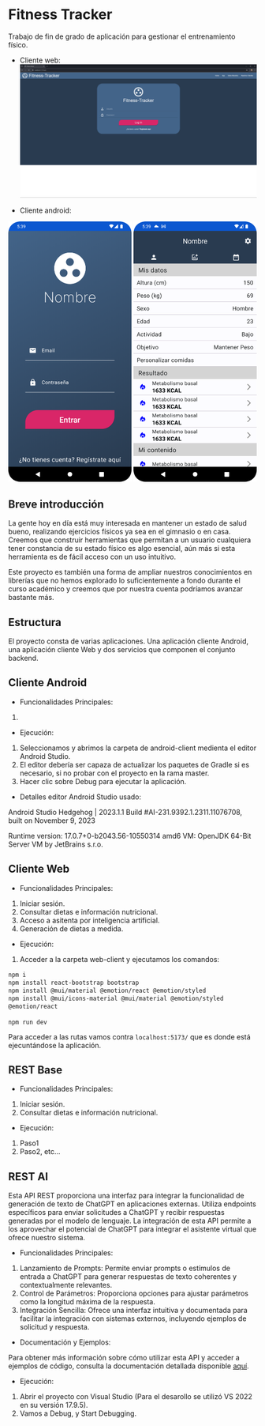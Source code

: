 # Fitness Tracker

Trabajo de fin de grado de aplicación para gestionar el entrenamiento físico.

- Cliente web:
![img1](capturas/web-img1.png)

- Cliente android:
<p>
    <img src="/capturas/android-img1.png" alt="Pantalla 1" width="250"/>
    <img src="/capturas/android-img2.png" alt="Pantalla 1" width="250"/>
</p>


## Breve introducción

La gente hoy en día está muy interesada en mantener un estado de salud bueno, realizando ejercicios físicos ya sea en el gimnasio o en casa. Creemos que construir herramientas que permitan a un usuario cualquiera tener constancia de su estado físico es algo esencial, aún más si esta herramienta es de fácil acceso con un uso intuitivo.

Este proyecto es también una forma de ampliar nuestros conocimientos en librerías que no hemos explorado lo suficientemente a fondo durante el curso académico y creemos que por nuestra cuenta podríamos avanzar bastante más.

## Estructura

El proyecto consta de varias aplicaciones. Una aplicación cliente Android, una aplicación cliente Web y dos servicios que componen el conjunto backend.

## Cliente Android

- Funcionalidades Principales:

1.

- Ejecución:

1. Seleccionamos y abrimos la carpeta de android-client medienta el editor Android Studio.
2. El editor debería ser capaza de actualizar los paquetes de Gradle si es necesario, si no probar con el proyecto en la rama master.
3. Hacer clic sobre Debug para ejecutar la aplicación.

- Detalles editor Android Studio usado:

Android Studio Hedgehog | 2023.1.1
Build #AI-231.9392.1.2311.11076708, built on November 9, 2023

Runtime version: 17.0.7+0-b2043.56-10550314 amd6
VM: OpenJDK 64-Bit Server VM by JetBrains s.r.o.

## Cliente Web

- Funcionalidades Principales:

1. Iniciar sesión.
2. Consultar dietas e información nutricional.
3. Acceso a asitenta por inteligencia artificial.
4. Generación de dietas a medida.

- Ejecución:

1. Acceder a la carpeta web-client y ejecutamos los comandos:

```shell
npm i
npm install react-bootstrap bootstrap
npm install @mui/material @emotion/react @emotion/styled
npm install @mui/icons-material @mui/material @emotion/styled @emotion/react

npm run dev
```

Para acceder a las rutas vamos contra ``localhost:5173/`` que es donde está ejecuntándose la aplicación.

## REST Base

- Funcionalidades Principales:

1. Iniciar sesión.
2. Consultar dietas e información nutricional.

- Ejecución:

1. Paso1
2. Paso2, etc...

## REST AI

Esta API REST proporciona una interfaz para integrar la funcionalidad de generación de texto de ChatGPT en aplicaciones externas. Utiliza endpoints específicos para enviar solicitudes a ChatGPT y recibir respuestas generadas por el modelo de lenguaje. La integración de esta API permite a los aprovechar el potencial de ChatGPT para integrar el asistente virtual que ofrece nuestro sistema.

- Funcionalidades Principales:

1. Lanzamiento de Prompts: Permite enviar prompts o estímulos de entrada a ChatGPT para generar respuestas de texto coherentes y contextualmente relevantes.
2. Control de Parámetros: Proporciona opciones para ajustar parámetros como la longitud máxima de la respuesta.
3. Integración Sencilla: Ofrece una interfaz intuitiva y documentada para facilitar la integración con sistemas externos, incluyendo ejemplos de solicitud y respuesta.

- Documentación y Ejemplos:

Para obtener más información sobre cómo utilizar esta API y acceder a ejemplos de código, consulta la documentación detallada disponible [aquí](/info/docs/Documentación%20API%20IA.pdf).

- Ejecución:

1. Abrir el proyecto con Visual Studio (Para el desarollo se utilizó VS 2022 en su versión 17.9.5).
2. Vamos a Debug, y Start Debugging.
